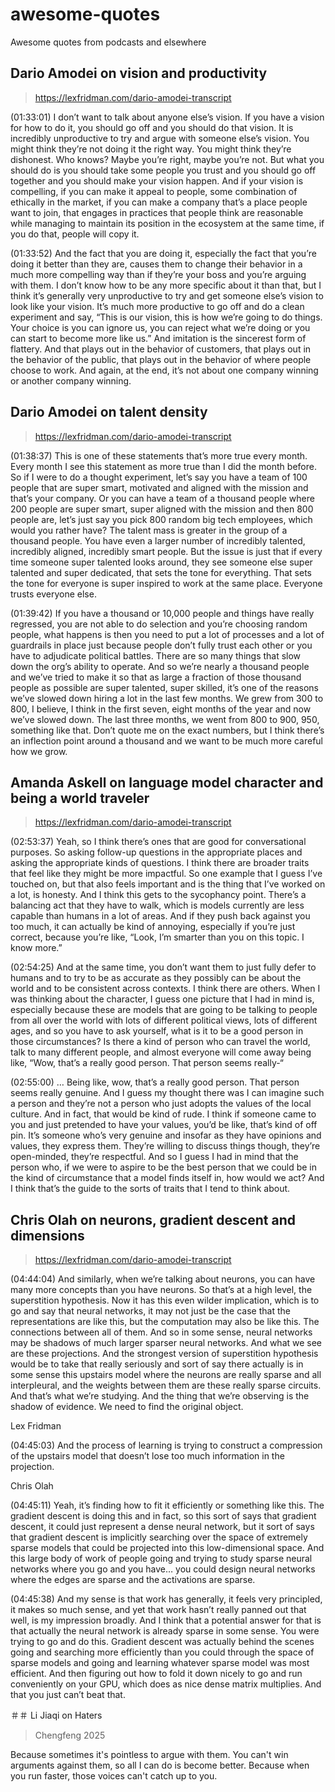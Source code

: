 # awesome-quotes
Awesome quotes from podcasts and elsewhere

## Dario Amodei on vision and productivity

> https://lexfridman.com/dario-amodei-transcript

(01:33:01) I don’t want to talk about anyone else’s vision. If you have a vision for how to do it, you should go off and you should do that vision. It is incredibly unproductive to try and argue with someone else’s vision. You might think they’re not doing it the right way. You might think they’re dishonest. Who knows? Maybe you’re right, maybe you’re not. But what you should do is you should take some people you trust and you should go off together and you should make your vision happen. And if your vision is compelling, if you can make it appeal to people, some combination of ethically in the market, if you can make a company that’s a place people want to join, that engages in practices that people think are reasonable while managing to maintain its position in the ecosystem at the same time, if you do that, people will copy it.

(01:33:52) And the fact that you are doing it, especially the fact that you’re doing it better than they are, causes them to change their behavior in a much more compelling way than if they’re your boss and you’re arguing with them. I don’t know how to be any more specific about it than that, but I think it’s generally very unproductive to try and get someone else’s vision to look like your vision. It’s much more productive to go off and do a clean experiment and say, “This is our vision, this is how we’re going to do things. Your choice is you can ignore us, you can reject what we’re doing or you can start to become more like us.” And imitation is the sincerest form of flattery. And that plays out in the behavior of customers, that plays out in the behavior of the public, that plays out in the behavior of where people choose to work. And again, at the end, it’s not about one company winning or another company winning.

## Dario Amodei on talent density

> https://lexfridman.com/dario-amodei-transcript

(01:38:37) This is one of these statements that’s more true every month. Every month I see this statement as more true than I did the month before. So if I were to do a thought experiment, let’s say you have a team of 100 people that are super smart, motivated and aligned with the mission and that’s your company. Or you can have a team of a thousand people where 200 people are super smart, super aligned with the mission and then 800 people are, let’s just say you pick 800 random big tech employees, which would you rather have? The talent mass is greater in the group of a thousand people. You have even a larger number of incredibly talented, incredibly aligned, incredibly smart people. But the issue is just that if every time someone super talented looks around, they see someone else super talented and super dedicated, that sets the tone for everything. That sets the tone for everyone is super inspired to work at the same place. Everyone trusts everyone else.

(01:39:42) If you have a thousand or 10,000 people and things have really regressed, you are not able to do selection and you’re choosing random people, what happens is then you need to put a lot of processes and a lot of guardrails in place just because people don’t fully trust each other or you have to adjudicate political battles. There are so many things that slow down the org’s ability to operate. And so we’re nearly a thousand people and we’ve tried to make it so that as large a fraction of those thousand people as possible are super talented, super skilled, it’s one of the reasons we’ve slowed down hiring a lot in the last few months. We grew from 300 to 800, I believe, I think in the first seven, eight months of the year and now we’ve slowed down. The last three months, we went from 800 to 900, 950, something like that. Don’t quote me on the exact numbers, but I think there’s an inflection point around a thousand and we want to be much more careful how we grow.



## Amanda Askell on language model character and being a world traveler

> https://lexfridman.com/dario-amodei-transcript

(02:53:37) Yeah, so I think there’s ones that are good for conversational purposes. So asking follow-up questions in the appropriate places and asking the appropriate kinds of questions. I think there are broader traits that feel like they might be more impactful. So one example that I guess I’ve touched on, but that also feels important and is the thing that I’ve worked on a lot, is honesty. And I think this gets to the sycophancy point. There’s a balancing act that they have to walk, which is models currently are less capable than humans in a lot of areas. And if they push back against you too much, it can actually be kind of annoying, especially if you’re just correct, because you’re like, “Look, I’m smarter than you on this topic. I know more.”

(02:54:25) And at the same time, you don’t want them to just fully defer to humans and to try to be as accurate as they possibly can be about the world and to be consistent across contexts. I think there are others. When I was thinking about the character, I guess one picture that I had in mind is, especially because these are models that are going to be talking to people from all over the world with lots of different political views, lots of different ages, and so you have to ask yourself, what is it to be a good person in those circumstances? Is there a kind of person who can travel the world, talk to many different people, and almost everyone will come away being like, “Wow, that’s a really good person. That person seems really-“

(02:55:00) … Being like, wow, that’s a really good person. That person seems really genuine. And I guess my thought there was I can imagine such a person and they’re not a person who just adopts the values of the local culture. And in fact, that would be kind of rude. I think if someone came to you and just pretended to have your values, you’d be like, that’s kind of off pin. It’s someone who’s very genuine and insofar as they have opinions and values, they express them. They’re willing to discuss things though, they’re open-minded, they’re respectful. And so I guess I had in mind that the person who, if we were to aspire to be the best person that we could be in the kind of circumstance that a model finds itself in, how would we act? And I think that’s the guide to the sorts of traits that I tend to think about.

## Chris Olah on neurons, gradient descent and dimensions

> https://lexfridman.com/dario-amodei-transcript

(04:44:04) And similarly, when we’re talking about neurons, you can have many more concepts than you have neurons. So that’s at a high level, the superstition hypothesis. Now it has this even wilder implication, which is to go and say that neural networks, it may not just be the case that the representations are like this, but the computation may also be like this. The connections between all of them. And so in some sense, neural networks may be shadows of much larger sparser neural networks. And what we see are these projections. And the strongest version of superstition hypothesis would be to take that really seriously and sort of say there actually is in some sense this upstairs model where the neurons are really sparse and all interpleural, and the weights between them are these really sparse circuits. And that’s what we’re studying. And the thing that we’re observing is the shadow of evidence. We need to find the original object.

Lex Fridman

(04:45:03) And the process of learning is trying to construct a compression of the upstairs model that doesn’t lose too much information in the projection.

Chris Olah

(04:45:11) Yeah, it’s finding how to fit it efficiently or something like this. The gradient descent is doing this and in fact, so this sort of says that gradient descent, it could just represent a dense neural network, but it sort of says that gradient descent is implicitly searching over the space of extremely sparse models that could be projected into this low-dimensional space. And this large body of work of people going and trying to study sparse neural networks where you go and you have… you could design neural networks where the edges are sparse and the activations are sparse.

(04:45:38) And my sense is that work has generally, it feels very principled, it makes so much sense, and yet that work hasn’t really panned out that well, is my impression broadly. And I think that a potential answer for that is that actually the neural network is already sparse in some sense. You were trying to go and do this. Gradient descent was actually behind the scenes going and searching more efficiently than you could through the space of sparse models and going and learning whatever sparse model was most efficient. And then figuring out how to fold it down nicely to go and run conveniently on your GPU, which does as nice dense matrix multiplies. And that you just can’t beat that.

＃＃ Li Jiaqi on Haters

> Chengfeng 2025

Because sometimes it's pointless to argue with them. You can't win arguments against them, so all I can do is become better. Because when you run faster, those voices can't catch up to you.

